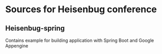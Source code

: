 # Sources for Heisenbug conference

## Heisenbug-spring
Contains example for building application with Spring Boot and Google Appengine